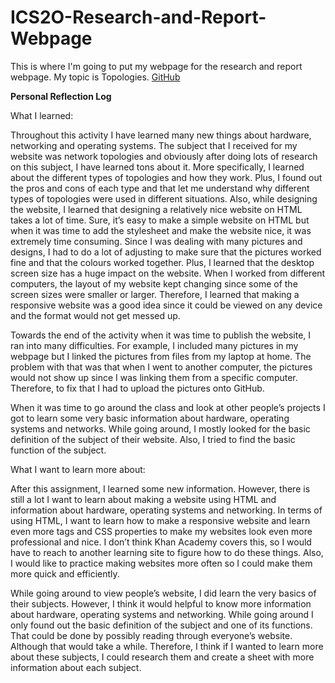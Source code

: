 # ICS2O-Research-and-Report-Webpage
This is where I'm going to put my webpage for the research and report webpage. My topic is Topologies.
[GitHub](https://ellaliuu.github.io/ICS2O-Research-and-Report-Webpage/Topology-Report.html)

<b>Personal Reflection Log</b><br>

What I learned:

<p>Throughout this activity I have learned many new things about hardware, networking and operating systems. The subject that I received for my website was network topologies and obviously after doing lots of research on this subject, I have learned tons about it. More specifically, I learned about the different types of topologies and how they work. Plus, I found out the pros and cons of each type and that let me understand why different types of topologies were used in different situations. Also, while designing the website, I learned that designing a relatively nice website on HTML takes a lot of time. Sure, it’s easy to make a simple website on HTML but when it was time to add the stylesheet and make the website nice, it was extremely time consuming. Since I was dealing with many pictures and designs, I had to do a lot of adjusting to make sure that the pictures worked fine and that the colours worked together. Plus, I learned that the desktop screen size has a huge impact on the website. When I worked from different computers, the layout of my website kept changing since some of the screen sizes were smaller or larger. Therefore, I learned that making a responsive website was a good idea since it could be viewed on any device and the format would not get messed up. </p>

<p>Towards the end of the activity when it was time to publish the website, I ran into many difficulties. For example, I included many pictures in my webpage but I linked the pictures from files from my laptop at home. The problem with that was that when I went to another computer, the pictures would not show up since I was linking them from a specific computer. Therefore, to fix that I had to upload the pictures onto GitHub. </p>

<p>When it was time to go around the class and look at other people’s projects I got to learn some very basic information about hardware, operating systems and networks. While going around, I mostly looked for the basic definition of the subject of their website. Also, I tried to find the basic function of the subject.</p>

What I want to learn more about:

<p>After this assignment, I learned some new information. However, there is still a lot I want to learn about making a website using HTML and information about hardware, operating systems and networking. In terms of using HTML, I want to learn how to make a responsive website and learn even more tags and CSS properties to make my websites look even more professional and nice. I don’t think Khan Academy covers this, so I would have to reach to another learning site to figure how to do these things. Also, I would like to practice making websites more often so I could make them more quick and efficiently. </p>

<p>While going around to view people’s website, I did learn the very basics of their subjects. However, I think it would helpful to know more information about hardware, operating systems and networking. While going around I only found out the basic definition of the subject and one of its functions. That could be done by possibly reading through everyone’s website. Although that would take a while. Therefore, I think if I wanted to learn more about these subjects, I could research them and create a sheet with more information about each subject. </p>
